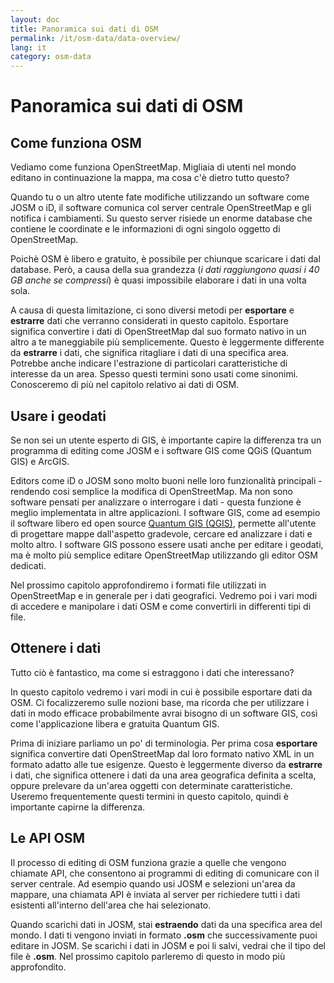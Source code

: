 ```yaml
---
layout: doc
title: Panoramica sui dati di OSM
permalink: /it/osm-data/data-overview/
lang: it
category: osm-data
---
```


 Panoramica sui dati di OSM
==================



<!--In questa sezione vedremo come funziona OpenStreetMap , questo ci aiuterà a capire bene come sono strutturati i dati e come possiamo utilizzarli al meglio. -->

Come funziona OSM
--------------
Vediamo come funziona OpenStreetMap. Migliaia di utenti nel mondo editano in continuazione la mappa, ma cosa c'è dietro tutto questo?  

Quando tu o un altro utente fate modifiche utilizzando un software come JOSM o iD, il software comunica col server centrale OpenStreetMap e gli notifica i cambiamenti. Su questo server risiede un enorme database che contiene le coordinate e le informazioni di ogni singolo oggetto di OpenStreetMap.  

Poichè OSM è libero e gratuito, è possibile per chiunque scaricare i dati dal database. Però, a causa della sua grandezza (*i dati raggiungono quasi i 40 GB anche se compressi*) è quasi impossibile elaborare i dati in una volta sola.  

A causa di questa limitazione, ci sono diversi metodi per **esportare** e **estrarre** dati che verranno considerati in questo capitolo. Esportare significa convertire i dati di OpenStreetMap dal suo formato nativo in un altro a te maneggiabile più semplicemente. Questo è leggermente differente da **estrarre** i dati, che significa ritagliare i dati di una specifica area. Potrebbe anche indicare l'estrazione di particolari caratteristiche di interesse da un area. Spesso questi termini sono usati come sinonimi. Conosceremo di più nel capitolo relativo ai dati di OSM.  

Usare i geodati
--------------
Se non sei un utente esperto di GIS, è importante capire la differenza tra un programma di editing come JOSM e i software GIS come QGiS (Quantum GIS) e ArcGIS.  

Editors come iD o JOSM sono molto buoni nelle loro funzionalità principali - rendendo cosi semplice la modifica di OpenStreetMap. Ma non sono software pensati per analizzare o interrogare i dati -
questa funzione è meglio implementata in altre applicazioni. I software GIS, come ad esempio il software libero ed open source [Quantum GIS (QGIS)](http://www.qgis.org/it), permette all'utente di progettare mappe dall'aspetto gradevole, cercare ed analizzare i dati e molto altro. I software GIS possono essere usati anche per editare i geodati, ma è molto più semplice editare OpenStreetMap utilizzando gli editor OSM dedicati.  

Nel prossimo capitolo approfondiremo i formati file utilizzati in OpenStreetMap e in generale per i dati geografici. Vedremo poi i vari modi di accedere e manipolare i dati OSM e come convertirli in differenti tipi di file.  


Ottenere i dati
-----------------

Tutto ciò è fantastico, ma come si estraggono i dati che interessano?  

In questo capitolo vedremo i vari modi in cui è possibile esportare dati da OSM. Ci focalizzeremo sulle nozioni base, ma ricorda che per utilizzare i dati in modo efficace probabilmente avrai bisogno di un software GIS,
così come l'applicazione libera e gratuita Quantum GIS.  

Prima di iniziare parliamo un po' di terminologia. Per prima cosa **esportare** significa convertire dati OpenStreetMap dal loro formato nativo XML in un formato adatto alle tue esigenze. Questo è leggermente diverso da **estrarre** i dati, che significa ottenere i dati da una area geografica definita a scelta, oppure prelevare da un'area oggetti con determinate caratteristiche. Useremo frequentemente questi termini in questo capitolo, quindi è importante capirne la differenza.  

Le API OSM
------------
Il processo di editing di OSM funziona grazie a quelle che vengono chiamate API, che consentono ai programmi di editing di comunicare con il server centrale. Ad esempio quando usi JOSM e selezioni un'area da mappare, una chiamata API è inviata al server per richiedere tutti i dati esistenti all'interno dell'area che hai selezionato.  

Quando scarichi dati in JOSM, stai **estraendo** dati da una specifica area del mondo. I dati ti vengono inviati in formato **.osm** che successivamente puoi editare in JOSM. Se scarichi i dati in JOSM e poi li salvi, vedrai che il tipo del file è **.osm**. Nel prossimo capitolo parleremo di questo in modo più approfondito.  
